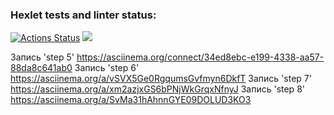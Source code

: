 ### Hexlet tests and linter status:
[![Actions Status](https://github.com/kazyamov/python-project-lvl1/workflows/hexlet-check/badge.svg)](https://github.com/kazyamov/python-project-lvl1/actions)
<a href="https://codeclimate.com/github/kazyamov/python-project-lvl1/maintainability"><img src="https://api.codeclimate.com/v1/badges/2a003ba923860474a3e6/maintainability" /></a>

Запись 'step 5' https://asciinema.org/connect/34ed8ebc-e199-4338-aa57-88da8c641ab0
Запись 'step 6' https://asciinema.org/a/vSVX5Ge0RgqumsGvfmyn6DkfT
Запись 'step 7' https://asciinema.org/a/xm2azjxGS6bPNjWkGrqxNfnyJ
Запись 'step 8' https://asciinema.org/a/SvMa31hAhnnGYE09DOLUD3KO3